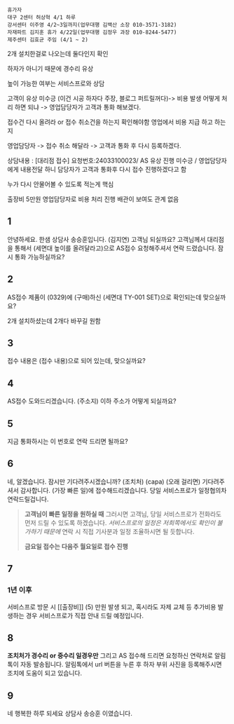```
휴가자
대구 2센터 허상혁 4/1 하루
강서센터 이주영 4/2~3일까지(업무대행 김백산 소장 010-3571-3182)
자재파트 김지훈 휴가 4/22일(업무대행 김정우 과장 010-8244-5477)
제주센터 김효균 주임 (4/1 ~ 2)
```


2개 설치한걸로 나오는데 둘다인지 확인

하자가 아니기 때문에 경수리 유상

높이 가능한 여부는 서비스프로와 상담

고객이 유상 미수긍 (이건 시공 하자다 주장, 블로그 퍼트릴꺼다)-> 비용 발생 어떻게 처리 하면 되냐 -> 영업담당자가 고객과 통화 해보겠다. 

접수건 다시 올려라 or 접수 취소건을 하는지 확인해야함
영업에서 비용 지급 하고 하는지

영업담당자 -> 접수 취소 해달라 -> 고객과 통화 후 다시 등록하겠다. 

상담내용 : [대리점 접수] 요청번호:24033100023/ AS 유상 진행 미수긍 / 영업담당자에게 내용전달 하니 담당자가 고객과 통화후 다시 접수 진행하겠다고 함

누가 다시 안물어볼 수 있도록 적는게 핵심

출장비 5만원 영업담당자로 비용 처리 진행
배관이 보여도 관계 없음


## 1
안녕하세요. 한샘 상담사 송승훈입니다. (김지연) 고객님 되실까요?
고객님께서 대리점을 통해서 (세면대 높이를 올려달라고)으로 AS접수 요청해주셔서 연락 드렸습니다.
잠시 통화 가능하실까요?
## 2
AS접수 제품이 (0329)에 (구매)하신 (세면대 TY-001 SET)으로 확인되는데 맞으실까요?

2개 설치하셨는데 2개다 바꾸길 원함
## 3
접수 내용은 (접수 내용)으로 되어 있는데, 맞으실까요?
## 4
AS접수 도와드리겠습니다. 
(주소지) 이하 주소가 어떻게 되실까요?
## 5
지금 통화하시는 이 번호로 연락 드리면 될까요?
## 6
네, 알겠습니다. 잠시만 기다려주시겠습니까?
(조치처)
(capa)
(오래 걸리면) 기다려주셔서 감사합니다. 
(가장 빠른 일)에 접수해드리겠습니다. 당일 서비스프로가 일정협의차 연락드릴겁니다.
> **고객님이 빠른 일정을 원하실 때**
> 그러시면 고객님, 당일 서비스프로가 전화라도 먼저 드릴 수 있도록 하겠습니다. *서비스프로의 일정은 저희쪽에서도 확인이 불가하기 때문에*
> 연락 시 직접 기사분과 일정 조율하시면 될 듯합니다.
> 
> **금요일 접수는 다음주 월요일로 접수 진행**
> 
## 7
### 1년 이후
서비스프로 방문 시 [[출장비]] (5) 만원 발생 되고, 혹시라도 자제 교체 등 추가비용 발생하는 경우 서비스프로가 직접 안내 드릴 예정입니다.
## 8
**조치처가 경수리 or 중수리 일경우만**
그리고 AS 접수해 드리면 요청하신 연락처로 알림 톡이 자동 발송됩니다. 알림톡에서  url 버튼을 누른 후 하자 부위 사진을 등록해주시면 조치에 도움이 되고 있습니다.
## 9
네 행복한 하루 되세요 상담사 송승훈 이였습니다.